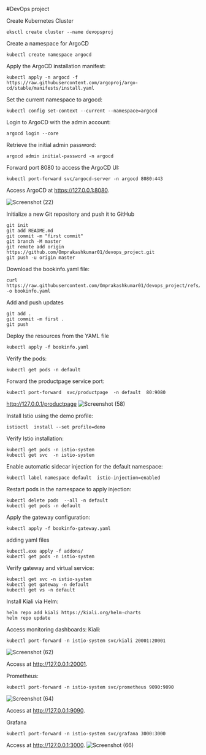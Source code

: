 #DevOps project

Create Kubernetes Cluster
```
eksctl create cluster --name devopsproj
```
Create a namespace for ArgoCD
```
kubectl create namespace argocd
```
Apply the ArgoCD installation manifest:

```
kubectl apply -n argocd -f https://raw.githubusercontent.com/argoproj/argo-cd/stable/manifests/install.yaml
```
Set the current namespace to argocd:
```
kubectl config set-context --current --namespace=argocd
```
Login to ArgoCD with the admin account:
```
argocd login --core
```
Retrieve the initial admin password:
```
argocd admin initial-password -n argocd
```
Forward port 8080 to access the ArgoCD UI:
```
kubectl port-forward svc/argocd-server -n argocd 8080:443
```
Access ArgoCD at https://127.0.0.1:8080.

![Screenshot (22)](https://github.com/user-attachments/assets/5e77346e-2639-4411-bb4b-08c19d6a8844)


Initialize a new Git repository and push it to GitHub
```
git init
git add README.md
git commit -m "first commit"
git branch -M master
git remote add origin https://github.com/Omprakashkumar01/devops_project.git
git push -u origin master
```

Download the bookinfo.yaml file:

```
curl https://raw.githubusercontent.com/Omprakashkumar01/devops_project/refs/heads/main/bookinfo.yaml  -o bookinfo.yaml
```
Add and push updates
```
git add .
git commit -m first .
git push
```
Deploy the resources from the YAML file
```
kubectl apply -f bookinfo.yaml
```
Verify the pods:
```
kubectl get pods -n default
```
Forward the productpage service port:
```
kubectl port-forward  svc/productpage  -n default  80:9080
```

http://127.0.0.1/productpage
![Screenshot (58)](https://github.com/user-attachments/assets/bd04ea2c-d73f-409a-bf62-39feeb4fdc15)


Install Istio using the demo profile:

```
istioctl  install --set profile=demo
```
Verify Istio installation:
```
kubectl get pods -n istio-system
kubectl get svc  -n istio-system
```
Enable automatic sidecar injection for the default namespace:
```
kubectl label namespace default  istio-injection=enabled
```
Restart pods in the namespace to apply injection:
```
kubectl delete pods  --all -n default
kubectl get pods -n default
```
Apply the gateway configuration:
```
kubectl apply -f bookinfo-gateway.yaml
```
adding yaml files
```
kubectl.exe apply -f addons/
kubectl get pods -n istio-system
```
Verify gateway and virtual service:
```
kubectl get svc -n istio-system
kubectl get gateway -n default
kubectl get vs -n default
```
Install Kiali via Helm:
```
helm repo add kiali https://kiali.org/helm-charts
helm repo update
```
Access monitoring dashboards:
Kiali:
```
kubectl port-forward -n istio-system svc/kiali 20001:20001
```
![Screenshot (62)](https://github.com/user-attachments/assets/6cb02809-5b2e-4959-96ce-c69675f0a10f)

Access at http://127.0.0.1:20001.

Prometheus:
```
kubectl port-forward -n istio-system svc/prometheus 9090:9090
```
![Screenshot (64)](https://github.com/user-attachments/assets/e06ab53d-b47b-4bb0-af5c-76ee2256c829)

Access at http://127.0.0.1:9090.

Grafana
```
kubectl port-forward -n istio-system svc/grafana 3000:3000
```
Access at http://127.0.0.1:3000.
![Screenshot (66)](https://github.com/user-attachments/assets/54e63269-fa89-49f4-9090-03cf74a592e2)















